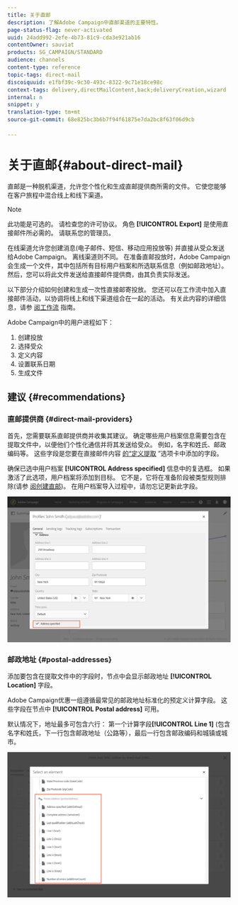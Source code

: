 ```yaml
---
title: 关于直邮
description: 了解Adobe Campaign中直邮渠道的主要特性。
page-status-flag: never-activated
uuid: 24add992-2efe-4b73-81c9-cda3e921ab16
contentOwner: sauviat
products: SG_CAMPAIGN/STANDARD
audience: channels
content-type: reference
topic-tags: direct-mail
discoiquuid: e1fbf39c-9c30-493c-8322-9c71e18ce98c
context-tags: delivery,directMailContent,back;deliveryCreation,wizard
internal: n
snippet: y
translation-type: tm+mt
source-git-commit: 68e825bc3b6b7f94f61875e7da2bc8f63f06d9cb

---
```



# 关于直邮{#about-direct-mail}

直邮是一种脱机渠道，允许您个性化和生成直邮提供商所需的文件。 它使您能够在客户旅程中混合线上和线下渠道。

>[!NOTE]
>
>此功能是可选的。 请检查您的许可协议。 角色 **[!UICONTROL Export]** 是使用直接邮件所必需的。 请联系您的管理员。

在线渠道允许您创建消息(电子邮件、短信、移动应用投放等) 并直接从受众发送给Adobe Campaign。 离线渠道则不同。 在准备直邮投放时，Adobe Campaign会生成一个文件，其中包括所有目标用户档案和所选联系信息（例如邮政地址）。 然后，您可以将此文件发送给直接邮件提供商，由其负责实际发送。

以下部分介绍如何创建和生成一次性直接邮寄投放。 您还可以在工作流中加入直接邮件活动，以协调将线上和线下渠道组合在一起的活动。 有关此内容的详细信息，请参 [阅工作流](../../automating/using/get-started-workflows.md) 指南。

Adobe Campaign中的用户进程如下：

1. 创建投放
1. 选择受众
1. 定义内容
1. 设置联系日期
1. 生成文件

## 建议 {#recommendations}

### 直邮提供商 {#direct-mail-providers}

首先，您需要联系直邮提供商并收集其建议。 确定哪些用户档案信息需要包含在提取文件中，以便他们个性化通信并将其发送给受众。 例如，名字和姓氏、邮政编码等。 这些字段是您要在直接邮件内容 [的“定义提取](../../channels/using/defining-the-direct-mail-content.md#defining-the-extraction) ”选项卡中添加的字段。

确保已选中用户档案 **[!UICONTROL Address specified]** 信息中的复选框。 如果激活了此选项，用户档案将添加到目标。 它不是，它将在准备阶段被类型规则排除(请参 [阅创建直邮](../../channels/using/creating-the-direct-mail.md))。 在用户档案导入过程中，请勿忘记更新此字段。

![](assets/direct_mail_22.png)

### 邮政地址 {#postal-addresses}

添加要包含在提取文件中的字段时，节点中会显示邮政地址 **[!UICONTROL Location]** 字段。

Adobe Campaign优惠一组遵循最常见的邮政地址标准化的预定义计算字段。 这些字段在节点中 **[!UICONTROL Postal address]** 可用。

默认情况下，地址最多可包含六行： 第一个计算字段&#x200B;**[!UICONTROL Line 1]** (包含名字和姓氏，下一行包含邮政地址（公路等），最后一行包含邮政编码和城镇或城市。

![](assets/direct_mail_23.png)

